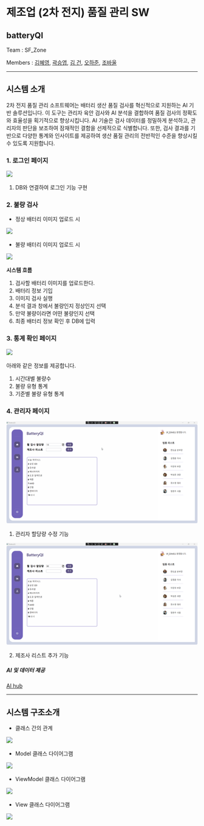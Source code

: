 # 제조업 (2차 전지) 품질 관리 SW
## batteryQI

Team : SF_Zone

Members : <a href = "https://github.com/hyeyeoung">김혜영</a>, <a href = "https://github.com/kyeob1107">곽승엽</a>, <a href = "https://github.com/Polar-Bear-Poby">김  건</a>, <a href = "https://github.com/hajun05">오하준</a>, <a href = "https://github.com/BWhale1010">조바울</a>

---
## 시스템 소개

2차 전지 품질 관리 소프트웨어는 배터리 생산 품질 검사를 혁신적으로 지원하는 AI 기반 솔루션입니다. 이 도구는 관리자 육안 검사와 AI 분석을 결합하여 품질 검사의 정확도와 효율성을 획기적으로 향상시킵니다. AI 기술은 검사 데이터를 정밀하게 분석하고, 관리자의 판단을 보조하여 잠재적인 결함을 선제적으로 식별합니다. 또한, 검사 결과를 기반으로 다양한 통계와 인사이트를 제공하여 생산 품질 관리의 전반적인 수준을 향상시킬 수 있도록 지원합니다.


### 1. 로그인 페이지

<img src = "./img/login.gif"/>

1. DB와 연결하여 로그인 기능 구현

### 2. 불량 검사
* 정상 배터리 이미지 업로드 시
<img src = "./img/nomalimg.gif"/>

* 불량 배터리 이미지 업로드 시
<img src = "./img/badimg.gif"/>

**시스템 흐름**

1. 검사할 배터리 이미지를 업로드한다.
2. 배터리 정보 기입
3. 이미지 검사 실행
4. 분석 결과 창에서 불량인지 정상인지 선택
5. 만약 불량이라면 어떤 불량인지 선택
6. 최종 배터리 정보 확인 후 DB에 입력

### 3. 통계 확인 페이지

<img src = "./img/statictics.gif"/>

아래와 같은 정보를 제공합니다.

1. 시간대별 불량수
2. 불량 유형 통계
3. 기준별 불량 유형 통계

### 4. 관리자 페이지

<img src = "./img/editamount.gif"/>

1. 관리자 할당량 수정 기능

<img src = "./img/addmanu.gif"/>

2. 제조사 리스트 추가 기능

##### AI 및 데이터 제공
<a href = "https://www.aihub.or.kr/aihubdata/data/view.do?currMenu=115&topMenu=100&aihubDataSe=data&dataSetSn=71687"> AI hub</a>

---
## 시스템 구조소개
- 클래스 간의 관계   
<img src = "./img/batteryQI-클래스간 관계.drawio.svg"/>

- Model 클래스 다이어그램   
<img src = "./img/batteryQI-Model.drawio.svg"/>

- ViewModel 클래스 다이어그램   
<img src = "./img/batteryQI-ViewModel.drawio.svg"/>

- View 클래스 다이어그램   
<img src = "./img/batteryQI-View.drawio.svg"/>
